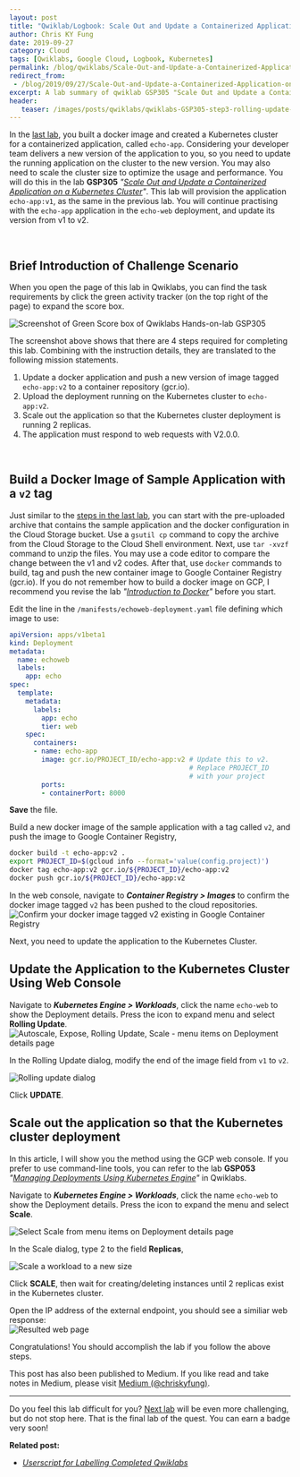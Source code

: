 ```yaml
---
layout: post
title: "Qwiklab/Logbook: Scale Out and Update a Containerized Application on a Kubernetes Cluster"
author: Chris KY Fung
date: 2019-09-27
category: Cloud
tags: [Qwiklabs, Google Cloud, Logbook, Kubernetes]
permalink: /blog/qwiklabs/Scale-Out-and-Update-a-Containerized-Application-on-a-Kubernetes-Cluster
redirect_from:
 - /blog/2019/09/27/Scale-Out-and-Update-a-Containerized-Application-on-a-Kubernetes-Cluster
excerpt: A lab summary of qwiklab GSP305 "Scale Out and Update a Containerized Application on a Kubernetes Cluster" | 1. Build a Docker Image of Sample Application with a `v2` tag | 2. Update the Application to the Kubernetes Cluster Using Web Console | 3. Scale out the application so that the Kubernetes cluster deployment
header: 
   teaser: /images/posts/qwiklabs/qwiklabs-GSP305-step3-rolling-update-GKE-application.png
---
```


<!--more-->

In the [last lab](/blog/qwiklabs/Build-and-Deploy-a-Docker-Image-to-a-Kubernetes-Cluster), you built a docker image and created a Kubernetes cluster for a containerized application, called `echo-app`. Considering your developer team delivers a new version of the application to you, so you need to update the running application on the cluster to the new version. You may also need to scale the cluster size to optimize the usage and performance. You will do this in the lab **GSP305** _"[Scale Out and Update a Containerized Application on a Kubernetes Cluster](https://www.qwiklabs.com/focuses/1739?parent=catalog)"_. This lab will provision the application `echo-app:v1`, as the same in the previous lab. You will continue practising with the `echo-app` application in the `echo-web` deployment, and update its version from v1 to v2.

<br>

## Brief Introduction of Challenge Scenario

When you open the page of this lab in Qwiklabs, you can find the task requirements by click the green activity tracker (on the top right of the page) to expand the score box.

![Screenshot of Green Score box of Qwiklabs Hands-on-lab GSP305](/images/posts/qwiklabs/score_box_of_qwiklabs_GSP305.png)

The screenshot above shows that there are 4 steps required for completing this lab. Combining with the instruction details, they are translated to the following mission statements.

1. Update a docker application and push a new version of image tagged `echo-app:v2` to a container repository (gcr.io).
2. Upload the deployment running on the Kubernetes cluster to `echo-app:v2`.
3. Scale out the application so that the Kubernetes cluster deployment is running 2 replicas.
4. The application must respond to web requests with V2.0.0.

<br>

## Build a Docker Image of Sample Application with a `v2` tag

Just similar to the [steps in the last lab](/blog/qwiklabs/Build-and-Deploy-a-Docker-Image-to-a-Kubernetes-Cluster), you can start with the pre-uploaded archive that contains the sample application and the docker configuration in the Cloud Storage bucket. Use a `gsutil cp` command to copy the archive from the Cloud Storage to the Cloud Shell environment. Next, use `tar -xvzf` command to unzip the files. You may use a code editor to compare the change between the v1 and v2 codes. After that, use `docker` commands to build, tag and push the new container image to Google Container Registry (gcr.io). If you do not remember how to build a docker image on GCP, I recommend you revise the lab _"[Introduction to Docker](https://www.qwiklabs.com/focuses/1029?parent=catalog)"_ before you start.

Edit the line in the `/manifests/echoweb-deployment.yaml` file defining which image to use:
```yaml
apiVersion: apps/v1beta1
kind: Deployment
metadata:
  name: echoweb
  labels:
    app: echo
spec:
  template:
    metadata:
      labels:
        app: echo
        tier: web
    spec:
      containers:
      - name: echo-app
        image: gcr.io/PROJECT_ID/echo-app:v2 # Update this to v2.
                                             # Replace PROJECT_ID
                                             # with your project
        ports:
        - containerPort: 8000
```
**Save** the file.

Build a new docker image of the sample application with a tag called `v2`, and push the image to Google Container Registry,
```bash
docker build -t echo-app:v2 .
export PROJECT_ID=$(gcloud info --format='value(config.project)')
docker tag echo-app:v2 gcr.io/${PROJECT_ID}/echo-app:v2
docker push gcr.io/${PROJECT_ID}/echo-app:v2
```

In the web console, navigate to _**Container Registry > Images**_ to confirm the docker image tagged `v2` has been pushed to the cloud repositories.<br>
![Confirm your docker image tagged v2 existing in Google Container Registry](/images/posts/qwiklabs/qwiklabs-GSP305-step1-new-container-image-tagged-v2-in-container-registry.png)

Next, you need to update the application to the Kubernetes Cluster.

## Update the Application to the Kubernetes Cluster Using Web Console

Navigate to _**Kubernetes Engine > Workloads**_, click the name `echo-web` to show the Deployment details. Press the <i class='fas fa-list-ul'></i> icon to expand menu and select **Rolling Update**.<br>
![Autoscale, Expose, Rolling Update, Scale - menu items on Deployment details page](/images/posts/qwiklabs/qwiklabs-GSP305-step2-expand-menu-in-Kubernetes-Engine-page.png)

In the Rolling Update dialog, modify the end of the image field from `v1` to `v2`.

![Rolling update dialog](/images/posts/qwiklabs/qwiklabs-GSP305-step3-rolling-update-GKE-application.png)

Click **UPDATE**.

## Scale out the application so that the Kubernetes cluster deployment

In this article, I will show you the method using the GCP web console. If you prefer to use command-line tools, you can refer to the lab **GSP053** _"[Managing Deployments Using Kubernetes Engine](https://google.qwiklabs.com/focuses/639?parent=catalog)"_ in Qwiklabs.

Navigate to _**Kubernetes Engine > Workloads**_, click the name `echo-web` to show the Deployment details. Press the <i class='fas fa-list-ul'></i> icon to expand the menu and select **Scale**.<br>

![Select Scale from menu items on Deployment details page](/images/posts/qwiklabs/qwiklabs-GSP305-step4-select-scale-from-expanded-menu-in-Kubernetes-Engine-page.png)

In the Scale dialog, type 2 to the field **Replicas**,

![Scale a workload to a new size](/images/posts/qwiklabs/qwiklabs-GSP305-step5-scale-to-2-replicas.png)

Click **SCALE**, then wait for creating/deleting instances until 2 replicas exist in the Kubernetes cluster.

Open the IP address of the external endpoint, you should see a similiar web response:<br>
![Resulted web page](/images/posts/qwiklabs/qwiklabs-GSP305-step6-updated-echo-app-application.png)

Congratulations! You should accomplish the lab if you follow the above steps.

This post has also been published to Medium. If you like read and take notes in Medium, please visit [Medium (@chriskyfung)](https://medium.com/@chriskyfung/qwiklab-logbook-scale-out-and-update-a-containerized-application-on-a-kubernetes-cluster-e08aa89e6aee).

* * *

Do you feel this lab difficult for you? [Next lab](/blog/qwiklabs/Migrate-a-MySQL-Database-to-Google-Cloud-SQL) will be even more challenging, but do not stop here. That is the final lab of the quest. You can earn a badge very soon!

**Related post:**

- _[Userscript for Labelling Completed Qwiklabs](/blog/qwiklabs/Google-Cloud-Essential-Skills-Challenge-Lab)_